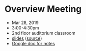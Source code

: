 # Overview Meeting
- Mar 28, 2019
- 3:00-4:30pm
- 2nd floor auditorium classroom
- [slides](https://flatironinstitute.github.io/sciware/01_Overview/reveal.html) ([source](slides.md))
- [Google doc for notes](https://docs.google.com/document/d/1jFyUyt8E1WyvOoRPBR_NqYYUX-v3PiVgaQ6oYSv0SYc/edit?usp=sharing)
